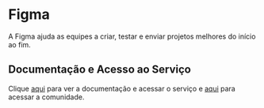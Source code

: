 # Figma

A Figma ajuda as equipes a criar, testar e enviar projetos melhores do início ao fim.

## Documentação e Acesso ao Serviço

Clique [aqui](https://www.figma.com) para ver a documentação e acessar o serviço e [aqui](https://www.figma.com/community) para acessar a comunidade.
